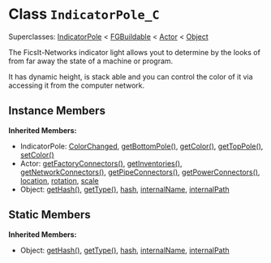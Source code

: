 # Class <code>IndicatorPole_C</code>

Superclasses: <a href="IndicatorPole.md">IndicatorPole</a> < <a href="FGBuildable.md">FGBuildable</a> < <a href="Actor.md">Actor</a> < <a href="Object.md">Object</a>

The FicsIt-Networks indicator light allows yout to determine by the looks of from far away the state of a machine or program.

It has dynamic height, is stack able and you can control the color of it via accessing it from the computer network.
## Instance Members
<b>Inherited Members:</b>
- IndicatorPole: <a href="IndicatorPole.md#user-content--color-changed">ColorChanged</a>, <a href="IndicatorPole.md#user-content-get-bottom-pole">getBottomPole()</a>, <a href="IndicatorPole.md#user-content-get-color">getColor()</a>, <a href="IndicatorPole.md#user-content-get-top-pole">getTopPole()</a>, <a href="IndicatorPole.md#user-content-set-color">setColor()</a>
- Actor: <a href="Actor.md#user-content-get-factory-connectors">getFactoryConnectors()</a>, <a href="Actor.md#user-content-get-inventories">getInventories()</a>, <a href="Actor.md#user-content-get-network-connectors">getNetworkConnectors()</a>, <a href="Actor.md#user-content-get-pipe-connectors">getPipeConnectors()</a>, <a href="Actor.md#user-content-get-power-connectors">getPowerConnectors()</a>, <a href="Actor.md#user-content-location">location</a>, <a href="Actor.md#user-content-rotation">rotation</a>, <a href="Actor.md#user-content-scale">scale</a>
- Object: <a href="Object.md#user-content-get-hash">getHash()</a>, <a href="Object.md#user-content-get-type">getType()</a>, <a href="Object.md#user-content-hash">hash</a>, <a href="Object.md#user-content-internal-name">internalName</a>, <a href="Object.md#user-content-internal-path">internalPath</a>
## Static Members
<b>Inherited Members:</b>
- Object: <a href="Object.md#user-content-s-get-hash">getHash()</a>, <a href="Object.md#user-content-s-get-type">getType()</a>, <a href="Object.md#user-content-s-hash">hash</a>, <a href="Object.md#user-content-s-internal-name">internalName</a>, <a href="Object.md#user-content-s-internal-path">internalPath</a>